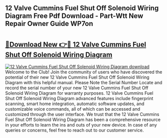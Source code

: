 ## 12 Valve Cummins Fuel Shut Off Solenoid Wiring Diagram Free Pdf Download - Part-Wtt New Repair Owner Guide WP7on

# <h2><a href="http://dfls57.blite.top/?on=12+Valve+Cummins+Fuel+Shut+Off+Solenoid+Wiring+Diagram">🔗Download New 👉🔴 12 Valve Cummins Fuel Shut Off Solenoid Wiring Diagram</a></h2>

[![12 Valve Cummins Fuel Shut Off Solenoid Wiring Diagram download](https://i.imgur.com/lujVjoI.png)](http://dfls57.blite.top/?on=12+Valve+Cummins+Fuel+Shut+Off+Solenoid+Wiring+Diagram)
Welcome to the Club! Join the community of users who have discovered the potential of their new 12 Valve Cummins Fuel Shut Off Solenoid Wiring Diagram with this helpful manual. Please Note the Serial Number Locate and record the serial number of your new 12 Valve Cummins Fuel Shut Off Solenoid Wiring Diagram for warranty purposes. 12 Valve Cummins Fuel Shut Off Solenoid Wiring Diagram advanced features include fingerprint scanning, smart home integration, automatic software updates, and customizable voice commands, all of which can be accessed and customized through the user interface. We trust that the 12 Valve Cummins Fuel Shut Off Solenoid Wiring Diagram has been a comprehensive resource in your efforts to learn the ins and outs of your new device. In case of any queries or concerns, feel free to reach out to our customer service.
